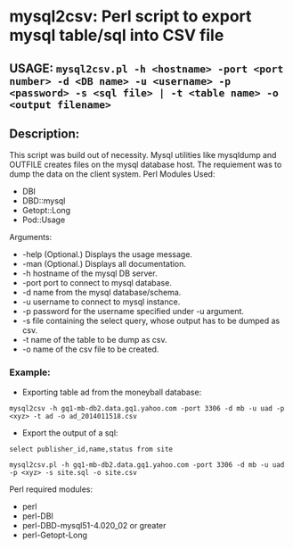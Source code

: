 # mysql2csv: Perl script to export mysql table/sql into CSV file

## USAGE: ```mysql2csv.pl -h <hostname> -port <port number> -d <DB name> -u <username> -p <password> -s <sql file> | -t <table name> -o <output filename>```

## Description:
This script was build out of necessity. Mysql utilities like mysqldump and OUTFILE creates files on the mysql database host.
The requiement was to dump the data on the client system.
Perl Modules Used: 
- DBI 
- DBD::mysql 
- Getopt::Long
- Pod::Usage

Arguments:
* -help (Optional.) Displays the usage message.
*   -man (Optional.) Displays all documentation.
*   -h hostname of the mysql DB server.
*   -port port to connect to mysql database.
*   -d name from the mysql database/schema.
*   -u username to connect to mysql instance.
*   -p password for the username specified under -u argument.
*   -s file containing the select query, whose output has to be dumped as csv.
*   -t name of the table to be dump as csv.
*   -o name of the csv file to be created.

### Example:
* Exporting table ad from the moneyball database:

```mysql2csv -h gq1-mb-db2.data.gq1.yahoo.com -port 3306 -d mb -u uad -p <xyz> -t ad -o ad_2014011518.csv```

* Export the output of a sql:
```-bash-4.1$ more site.sql
select publisher_id,name,status from site

mysql2csv.pl -h gq1-mb-db2.data.gq1.yahoo.com -port 3306 -d mb -u uad -p <xyz> -s site.sql -o site.csv
```
Perl required modules:
- perl
- perl-DBI
- perl-DBD-mysql51-4.020_02 or greater
- perl-Getopt-Long
